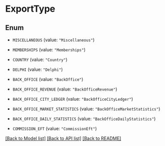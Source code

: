 # ExportType

## Enum


* `MISCELLANEOUS` (value: `"Miscellaneous"`)

* `MEMBERSHIPS` (value: `"Memberships"`)

* `COUNTRY` (value: `"Country"`)

* `DELPHI` (value: `"Delphi"`)

* `BACK_OFFICE` (value: `"BackOffice"`)

* `BACK_OFFICE_REVENUE` (value: `"BackOfficeRevenue"`)

* `BACK_OFFICE_CITY_LEDGER` (value: `"BackOfficeCityLedger"`)

* `BACK_OFFICE_MARKET_STATISTICS` (value: `"BackOfficeMarketStatistics"`)

* `BACK_OFFICE_DAILY_STATISTICS` (value: `"BackOfficeDailyStatistics"`)

* `COMMISSION_EFT` (value: `"CommissionEft"`)


[[Back to Model list]](../README.md#documentation-for-models) [[Back to API list]](../README.md#documentation-for-api-endpoints) [[Back to README]](../README.md)


